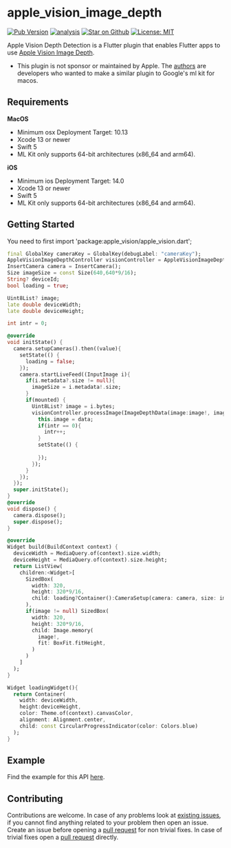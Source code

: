 # apple\_vision\_image\_depth

[![Pub Version](https://img.shields.io/pub/v/apple_vision_image_depth)](https://pub.dev/packages/apple_vision_image_depth)
[![analysis](https://github.com/Knightro63/apple_vision/actions/workflows/flutter.yml/badge.svg)](https://github.com/Knightro63/apple_vision/actions/)
[![Star on Github](https://img.shields.io/github/stars/Knightro63/apple_vision.svg?style=flat&logo=github&colorB=deeppink&label=stars)](https://github.com/Knightro63/apple_vision)
[![License: MIT](https://img.shields.io/badge/license-MIT-purple.svg)](https://opensource.org/licenses/MIT)

Apple Vision Depth Detection is a Flutter plugin that enables Flutter apps to use [Apple Vision Image Depth](https://developer.apple.com/documentation/avfoundation/additional_data_capture/capturing_photos_with_depth).

- This plugin is not sponsor or maintained by Apple. The [authors](https://github.com/Knightro63/apple_vision/blob/main/AUTHORS) are developers who wanted to make a similar plugin to Google's ml kit for macos.

## Requirements

**MacOS**
 - Minimum osx Deployment Target: 10.13
 - Xcode 13 or newer
 - Swift 5
 - ML Kit only supports 64-bit architectures (x86_64 and arm64).

**iOS**
 - Minimum ios Deployment Target: 14.0
 - Xcode 13 or newer
 - Swift 5
 - ML Kit only supports 64-bit architectures (x86_64 and arm64).

## Getting Started

You need to first import 'package:apple_vision/apple_vision.dart';

```dart
final GlobalKey cameraKey = GlobalKey(debugLabel: "cameraKey");
AppleVisionImageDepthController visionController = AppleVisionImageDepthController();
InsertCamera camera = InsertCamera();
Size imageSize = const Size(640,640*9/16);
String? deviceId;
bool loading = true;

Uint8List? image;
late double deviceWidth;
late double deviceHeight;

int intr = 0;

@override
void initState() {
  camera.setupCameras().then((value){
    setState(() {
      loading = false;
    });
    camera.startLiveFeed((InputImage i){
      if(i.metadata?.size != null){
        imageSize = i.metadata!.size;
      }
      if(mounted) {
        Uint8List? image = i.bytes;
        visionController.processImage(ImageDepthData(image:image!, imageSize: imageSize)).then((data){
          this.image = data;
          if(intr == 0){
            intr++;
          }
          setState(() {
            
          });
        });
      }
    });
  });
  super.initState();
}
@override
void dispose() {
  camera.dispose();
  super.dispose();
}

@override
Widget build(BuildContext context) {
  deviceWidth = MediaQuery.of(context).size.width;
  deviceHeight = MediaQuery.of(context).size.height;
  return ListView(
    children:<Widget>[
      SizedBox(
        width: 320, 
        height: 320*9/16, 
        child: loading?Container():CameraSetup(camera: camera, size: imageSize)
      ),
      if(image != null) SizedBox(
        width: 320, 
        height: 320*9/16,
        child: Image.memory(
          image!, 
          fit: BoxFit.fitHeight,
        )
      )
    ]
  );
}

Widget loadingWidget(){
  return Container(
    width: deviceWidth,
    height:deviceHeight,
    color: Theme.of(context).canvasColor,
    alignment: Alignment.center,
    child: const CircularProgressIndicator(color: Colors.blue)
  );
}
```

## Example

Find the example for this API [here](https://github.com/Knightro63/apple_vision/tree/main/packages/apple_vision_image_depth/example/lib/main.dart).

## Contributing

Contributions are welcome.
In case of any problems look at [existing issues](https://github.com/Knightro63/apple_vision/issues), if you cannot find anything related to your problem then open an issue.
Create an issue before opening a [pull request](https://github.com/Knightro63/apple_vision/pulls) for non trivial fixes.
In case of trivial fixes open a [pull request](https://github.com/Knightro63/apple_vision/pulls) directly.

